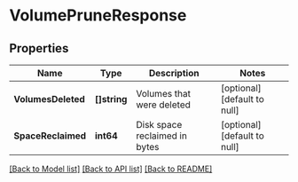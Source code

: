 # VolumePruneResponse

## Properties
Name | Type | Description | Notes
------------ | ------------- | ------------- | -------------
**VolumesDeleted** | **[]string** | Volumes that were deleted | [optional] [default to null]
**SpaceReclaimed** | **int64** | Disk space reclaimed in bytes | [optional] [default to null]

[[Back to Model list]](../README.md#documentation-for-models) [[Back to API list]](../README.md#documentation-for-api-endpoints) [[Back to README]](../README.md)


